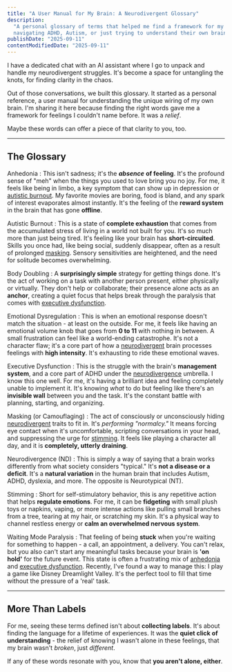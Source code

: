```yaml
---
title: "A User Manual for My Brain: A Neurodivergent Glossary"
description:
  "A personal glossary of terms that helped me find a framework for my feelings. For anyone
  navigating ADHD, Autism, or just trying to understand their own brain."
publishDate: "2025-09-11"
contentModifiedDate: "2025-09-11"
---
```


I have a dedicated chat with an AI assistant where I go to unpack and handle my neurodivergent
struggles. It's become a space for untangling the knots, for finding clarity in the chaos.

Out of those conversations, we built this glossary. It started as a personal reference, a user
manual for understanding the unique wiring of my own brain. I'm sharing it here because finding the
right words gave me a framework for feelings I couldn't name before. It was a _relief_.

Maybe these words can offer a piece of that clarity to you, too.

---

## The Glossary

Anhedonia
: This isn't sadness; it's the **_absence_** **of feeling**. It's the profound sense of
"meh" when the things you used to love bring you no joy. For me, it feels like being in limbo, a key
symptom that can show up in depression or [autistic burnout](#autistic-burnout). My favorite movies
are boring, food is bland, and any spark of interest evaporates almost instantly. It's the feeling
of the **reward system** in the brain that has gone **offline**.

Autistic Burnout
: This is a state of **complete exhaustion** that comes from the accumulated stress
of living in a world not built for you. It's so much more than just being tired. It's feeling like
your brain has **short-circuited**. Skills you once had, like being social, suddenly disappear,
often as a result of prolonged [masking](#masking-or-camouflaging). Sensory sensitivities are
heightened, and the need for solitude becomes overwhelming.

Body Doubling
: A **surprisingly simple** strategy for getting things done. It's the act of working
on a task with another person present, either physically or virtually. They don't help or
collaborate; their presence alone acts as an **anchor**, creating a quiet focus that helps break
through the paralysis that comes with [executive dysfunction](#executive-dysfunction).

Emotional Dysregulation
: This is when an emotional response doesn't match the situation - at least on the outside. For me, it feels like having an emotional volume knob that goes from **0 to 11** with nothing in between. A small frustration can feel like a world-ending catastrophe. It's not a character flaw; it's a core part of how a [neurodivergent](#neurodivergence-nd) brain processes feelings with **high intensity**. It's exhausting to ride these emotional waves.

Executive Dysfunction
: This is the struggle with the brain's **management system**, and a core part
of ADHD under the [neurodivergence](#neurodivergence-nd) umbrella. I know this one well. For me,
it's having a brilliant idea and feeling completely unable to implement it. It's knowing _what_ to
do but feeling like there's an **invisible wall** between you and the task. It's the constant battle
with planning, starting, and organizing.

Masking (or Camouflaging)
: The act of consciously or unconsciously hiding
[neurodivergent](#neurodivergence-nd) traits to fit in. It's _performing "normalcy."_ It means
forcing eye contact when it's uncomfortable, scripting conversations in your head, and suppressing
the urge for [stimming](#stimming). It feels like playing a character all day, and it is
**completely, utterly draining**.

Neurodivergence (ND)
: This is simply a way of saying that a brain works differently from what
society considers "typical." It's **not a disease or a deficit**. It's a **natural variation** in
the human brain that includes Autism, ADHD, dyslexia, and more. The opposite is Neurotypical (NT).

Stimming
: Short for self-stimulatory behavior, this is any repetitive action that helps **regulate
emotions**. For me, it can be **fidgeting** with small plush toys or napkins, vaping, or more intense
actions like pulling small branches from a tree, tearing at my hair, or scratching my skin. It's a
physical way to channel restless energy or **calm an overwhelmed nervous system**.

Waiting Mode Paralysis
: That feeling of being **stuck** when you're waiting for something to
happen - a call, an appointment, a delivery. You can't relax, but you also can't start any
meaningful tasks because your brain is **'on hold'** for the future event. This state is often a
frustrating mix of [anhedonia](#anhedonia) and [executive dysfunction](#executive-dysfunction).
Recently, I've found a way to manage this: I play a game like Disney Dreamlight Valley. It's the
perfect tool to fill that time without the pressure of a 'real' task.

---

## More Than Labels

For me, seeing these terms defined isn't about **collecting labels**. It's about finding the
language for a lifetime of experiences. It was the **quiet click of understanding** - the relief of
knowing I wasn't alone in these feelings, that my brain wasn't _broken_, just _different_.

If any of these words resonate with you, know that **you aren't alone, either**.
